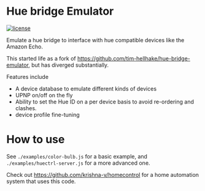 # Hue bridge Emulator
[![license](https://img.shields.io/badge/license-MPL--2.0-blue.svg)](LICENSE)

Emulate a hue bridge to interface with hue compatible devices like the Amazon Echo.

This started life as a fork of https://github.com/tim-hellhake/hue-bridge-emulator, but has diverged substantially.

Features include
  - A device database to emulate different kinds of devices
  - UPNP on/off on the fly
  - Ability to set the Hue ID on a per device basis to avoid re-ordering and clashes.
  - device profile fine-tuning

# How to use
See `./examples/color-bulb.js` for a basic example, and `./examples/huectrl-server.js` for a more advanced one.

Check out https://github.com/krishna-v/homecontrol for a home automation system that uses this code.
